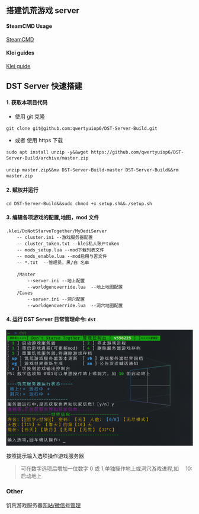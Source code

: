 ## 搭建饥荒游戏 server

#### SteamCMD Usage

[SteamCMD](https://developer.valvesoftware.com/wiki/SteamCMD)

#### Klei guides

[Klei guide](http://dont-starve-game.wikia.com/wiki/Guides/Don%E2%80%99t_Starve_Together_Dedicated_Servers)

## DST Server 快速搭建

#### 1. 获取本项目代码

- 使用 git 克隆

```shell
git clone git@github.com:qwertyuiop6/DST-Server-Build.git
```

- 或者 使用 https 下载

```shell
sudo apt install unzip -y&&wget https://github.com/qwertyuiop6/DST-Server-Build/archive/master.zip

unzip master.zip&&mv DST-Server-Build-master DST-Server-Build&&rm master.zip
```

#### 2. 赋权并运行

```shell
cd DST-Server-Build&&sudo chmod +x setup.sh&&./setup.sh
```

#### 3. 编辑各项游戏的配置,地图，mod 文件

```
.klei/DoNotStarveTogether/MyDediServer
    -- cluster.ini --游戏服务器配置
    -- cluster_token.txt --klei私人账户token
    -- mods_setup.lua --mod下载列表文件
    -- mods_enable.lua --mod启用与否文件
    -- *.txt  --管理员，黑/白 名单

    /Master
        --server.ini --地上配置
        --worldgenoverride.lua  --地上地图配置
    /Caves
        --server.ini --洞穴配置
        --worldgenoverride.lua  --洞穴地图配置
```

#### 4. 运行 DST Server 日常管理命令: `dst`

![](img/dst-admin.png)

按照提示输入选项操作游戏服务器

> 可在数字选项后增加一位数字 0 或 1,单独操作地上或洞穴游戏进程,如　 10: 启动地上

### Other

饥荒游戏服务器[网站/微信号管理](https://github.com/qwertyuiop6/wx-dst-admin)
